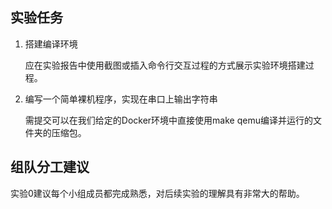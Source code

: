 ## 实验任务

1. 搭建编译环境

    应在实验报告中使用截图或插入命令行交互过程的方式展示实验环境搭建过程。

2. 编写一个简单裸机程序，实现在串口上输出字符串

    需提交可以在我们给定的Docker环境中直接使用make qemu编译并运行的文件夹的压缩包。


## 组队分工建议

实验0建议每个小组成员都完成熟悉，对后续实验的理解具有非常大的帮助。